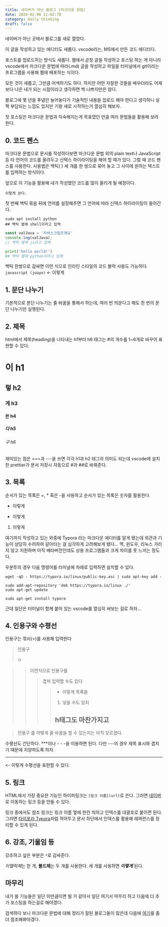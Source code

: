 ```yaml
---
title: 네이버가 아닌 블로그 (마크다운 문법)
date: 2020-02-06 11:02:78
category: daily thinking
draft: false
---
```


네이버가 아닌 곳에서 블로그를 새로 열었다.

이 글을 작성하고 있는 에디터도 새롭다. vscode라는, MS에서 만든 코드 에디터다.

포스트를 업로드하는 방식도 새롭다. 웹에서 곧장 글을 작성하고 포스팅 하는 게 아니라 vscode에서 마크다운 문법에 따라(.md) 글을 작성하고 파일을 터미널에서 git이라는 프로그램을 사용해 웹에 배포하는 식이다.

모든 것이 새롭고, 그만큼 어색하기도 하다. 하지만 어떤 자잘한 것들을 배우더라도 어제보다 나은 내가 되는 시점이라고 생각하면 썩 나쁘지만은 않다.

블로그에 몇 년을 푸념만 늘어놓다가 기술적인 내용을 업로드 해야 한다고 생각하니 살짝 부담되는 느낌도 있지만 기왕 새로 시작하는거 열심히 해보자.

첫 포스팅은 마크다운 문법과 익숙해지는게 목표였던 만큼 여러 문법들을 활용해 보려 한다.

## 0. 코드 펜스

마크다운 문법으로 문서를 작성하다보면 마크다운 문법 외의 plain text나 JavaScript 등 타 언어의 코드를 올려두고 신택스 하이라이팅을 해야 할 때가 있다. 그럴 때 코드 펜스를 사용한다. 사용법은 백틱(`) 세 개를 한 쌍으로 묶어 놓고 그 사이에 원하는 텍스트를 입력하는 방식이다.

앞으로 이 기능을 활용해 내가 작성했던 코드를 많이 올리게 될 예정이다.

```
이렇게 쓴다.
```

첫 번째 백틱 묶음 뒤에 언어를 설정해주면 그 언어에 따라 신택스 하이라이팅이 들어간다.

```shell
sudo apt install python
## 백틱 옆에 shell이라고 입력
```

```js
const valJava = '자바스크립트에요'
console.log(valJava);
// 백틱 옆에 js라고 입력
```

```python
print('hello world!')
## 백틱 옆에 python이라고 입력
```

백틱 한쌍으로 감싸면 이런 식으로 인라인 스타일의 코드 블럭 사용도 가능하다. `javascript (joayo)` <- 이렇게

## 1. 문단 나누기

기본적으로 문단 나누기는 줄 바꿈을 통해서 하는데, 여러 번 띄운다고 해도 한 번의 문단 나누기만 실행된다.

## 2. 제목

html에서 제목(heading)을 나타내는 h1부터 h6 태그는 #의 개수를 1~6개로 바꾸어 표현할 수 있다.

# 이 h1

## 렇 h2

### 게 h3

#### 쓴 h4

##### 다 h5

###### 구 h6

재미있는 점은 ===과 ---을 쓰면 각각 h1과 h2 태그의 의미도 되는데 vscode에 설치한 prettier가 문서 저장시 자동으로 #과 ##로 바꿔준다.

## 3. 목록

순서가 있는 목록은 +, * 혹은 -을 사용하고 순서가 있는 목록은 숫자를 활용한다.

* 이렇게
- 이렇게
1. 이렇게

여기까지 작성하고 있는 와중에 Typora 라는 마크다운 에디터를 알게 됐는데 외관과 기능이 상당히 수려하여 갈아타는 걸 심각하게 고려해보게 됐다... 맥, 윈도우, 리눅스 가리지 않고 지원하며 아직 베타버전인데도 상용 프로그램들과 크게 차이를 못 느끼는 정도다.

우분투의 경우 다음 명령어를 터미널에 차례로 입력하면 설치할 수 있다.

```shell
wget -qO - https://typora.io/linux/public-key.asc | sudo apt-key add -

sudo add-apt-repository 'deb https://typora.io/linux ./'
sudo apt-get update

sudo apt-get install typora
```

근데 일단은 터미널이 함께 붙어 있는 vscode를 열심히 써보는 걸로 하자...


## 4. 인용구와 수평선

인용구는 꺾쇠(>)를 사용해 입력한다
> 인용구
> 
> ㅇ

>> 이런식으로 인용구를
>>> 겹쳐 입력할 수도 있다
>>>> * 이렇게 목록을
>>>> 1. 넣을 수도 있지
>>>> ## h태그도 마찬가지고

> 인용구
> 를 어떻게 줄 바꿈을 할 수 있는지는 아직 모르겠다.

수평선도 간단하다. ***이나 - - -을 이용하면 된다. 다만 ---의 경우 제목 표시와 겹치기 때문에 지양하도록 하자.

***
<- 이렇게 수평선을 표현할 수 있다.

## 5. 링크

HTML에서 가장 중요한 기능인 하이퍼링크는 ```[링크 이름](url)```로 쓴다. 그러면 [네이버](https://www.naver.com/)로 이동하는 링크 등을 만들 수 있다.

링크 중에서도 참조 링크는 링크 이름 옆에 한칸 띄의고 인덱스를 대괄호로 붙이면 된다. 그러면 [타이포라 Typora][1]처럼 적어두고 문서 하단에서 인덱스를 활용해 레퍼런스를 정리할 수 있게 된다.

## 6. 강조, 기울임 등

강조하고 싶은 부분은 ```*```로 감싸준다.

*이탤릭체*는 한 개, **볼드체**는 두 개를 사용한다. 세 개를 사용하면 ***이렇게*** 된다.

## 마무리

내가 쓸 기능들은 일단 이만큼이면 될 거 같아서 일단 여기서 마무리 하고 다음에 더 추가 포스팅을 하는걸로 해야겠다.

검색하다 보니 마크다운 문법에 대해 정리가 잘된 블로그들이 많은데 다음에 [여기](https://simhyejin.github.io/2016/06/30/Markdown-syntax/#inline-code-blocks)를 좀 더 참조해봐야겠다.

[1]: https://typora.io/ "타이포라"